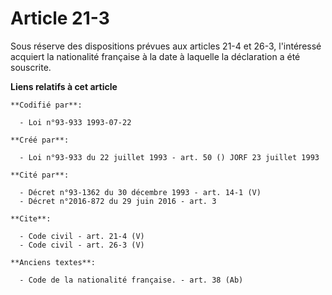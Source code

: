 # Article 21-3

Sous réserve des dispositions prévues aux articles 21-4 et 26-3, l'intéressé acquiert la nationalité française à la date à
laquelle la déclaration a été souscrite.

**Liens relatifs à cet article**

	**Codifié par**:

	  - Loi n°93-933 1993-07-22

	**Créé par**:

	  - Loi n°93-933 du 22 juillet 1993 - art. 50 () JORF 23 juillet 1993

	**Cité par**:

	  - Décret n°93-1362 du 30 décembre 1993 - art. 14-1 (V)
	  - Décret n°2016-872 du 29 juin 2016 - art. 3

	**Cite**:

	  - Code civil - art. 21-4 (V)
	  - Code civil - art. 26-3 (V)

	**Anciens textes**:

	  - Code de la nationalité française. - art. 38 (Ab)
